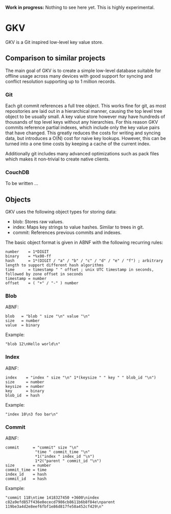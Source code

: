 **Work in progress:** Nothing to see here yet. This is highly experimental.

# GKV

GKV is a Git inspired low-level key value store.

## Comparison to similar projects

The main goal of GKV is to create a simple low-level database suitable for
offline usage across many devices with good support for syncing and conflict
resolution supporting up to 1 million records.

### Git

Each git commit references a full tree object. This works fine for git, as most
repositories are laid out in a hierarchical manner, causing the top level tree
object to be usually small. A key value store however may have hundreds of
thousands of top level keys without any hierarchies. For this reason GKV
commits reference partial indexes, which include only the key value pairs that
have changed. This greatly reduces the costs for writing and syncing data, but
introduces a O(N) cost for naive key lookups. However, this can be turned into
a one time costs by keeping a cache of the current index.

Additionally git includes many advanced optimizations such as pack files which
makes it non-trivial to create native clients.

### CouchDB

To be written ...

## Objects

GKV uses the following object types for storing data:

* blob: Stores raw values.
* index: Maps key strings to value hashes. Similar to trees in git.
* commit: References previous commits and indexes.

The basic object format is given in ABNF with the following recurring rules:

```
number    = 1*DIGIT
binary    = *%x00-ff
hash      = 1*(DIGIT / "a" / "b" / "c" / "d" / "e" / "f") ; arbitrary length to support different hash algorithms
time      = timestamp " " offset ; unix UTC timestamp in seconds, followed by zone offset in seconds
timestamp = number
offset    = ( "+" / "-" ) number
```

### Blob

ABNF:

```
blob   = "blob " size "\n" value "\n"
size   = number
value  = binary
```

Example:

```
"blob 12\nHello world\n"
```

### Index

ABNF:

```
index    = "index " size "\n" 1*(keysize " " key " " blob_id "\n")
size     = number
keysize  = number
key      = binary
blob_id  = hash
```

Example:

```
"index 10\n3 foo bar\n"
```

### Commit

ABNF:

```
commit      = "commit" size "\n"
             "time " commit_time "\n"
             *1("index " index_id "\n")
             1*2("parent " commit_id "\n")
size        = number
commit_time = time
index_id    = hash
commit_id   = hash
```

Example:

```
"commit 118\ntime 1418327450 +3600\nindex c82a9efd857f436e0ececd7986cb8611b6b8f84e\nparent 119be3a4d2e8eef6fbf1e86d817fe58a452cf429\n"
```
